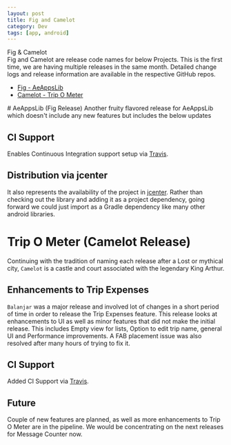 ```yaml
---
layout: post
title: Fig and Camelot
category: Dev
tags: [app, android]
---
```

<div class="custom-post-header midnight-blue">
<div class="custom-post-title">Fig & Camelot</div>
</div>
Fig and Camelot are release code names for below Projects. This is the first time, we are having multiple releases in the same month.
Detailed change logs and release information are available in the respective GitHub repos.
<ul>
  <li> <a href="https://github.com/midhunhk/ae-apps-library/">Fig - AeAppsLib</a> </li>
  <li> <a href="https://github.com/midhunhk/trip-o-meter">Camelot - Trip O Meter</a> </li>
</ul>
<!-- more -->
# AeAppsLib (Fig Release)
Another fruity flavored release for AeAppsLib which doesn't include any new features but includes the below updates

## CI Support
Enables Continuous Integration support setup via <a href="https://travis-ci.org/midhunhk/ae-apps-library">Travis</a>.

## Distribution via jcenter
It also represents the availability of the project in <a href="https://bintray.com/midhunhk/android-libraries/lib-ae-apps/_latestVersion">jcenter</a>.
Rather than checking out the library and adding it as a project dependency, going forward we could just import as a Gradle dependency like many other android libraries.

# Trip O Meter (Camelot Release)
Continuing with the tradition of naming each release after a Lost or mythical city, `Camelot` is a castle and court associated with
the legendary King Arthur.

## Enhancements to Trip Expenses
`Balanjar` was a major release and involved lot of changes in a short period of time in order to release the Trip Expenses feature.
This release looks at enhancements to UI as well as minor features that did not make the initial release.
This includes Empty view for lists, Option to edit trip name, general UI and Performance improvements.
A FAB placement issue was also resolved after many hours of trying to fix it.

## CI Support
Added CI Support via <a href="https://travis-ci.org/midhunhk/trip-o-meter">Travis</a>.

## Future
Couple of new features are planned, as well as more enhancements to Trip O Meter are in the pipeline.
We would be concentrating on the next releases for Message Counter now.
